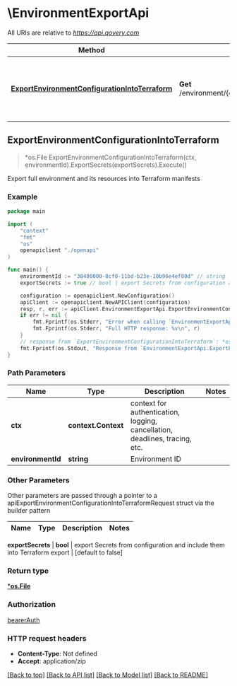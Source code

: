 # \EnvironmentExportApi

All URIs are relative to *https://api.qovery.com*

Method | HTTP request | Description
------------- | ------------- | -------------
[**ExportEnvironmentConfigurationIntoTerraform**](EnvironmentExportApi.md#ExportEnvironmentConfigurationIntoTerraform) | **Get** /environment/{environmentId}/terraformExport | Export full environment and its resources into Terraform manifests



## ExportEnvironmentConfigurationIntoTerraform

> *os.File ExportEnvironmentConfigurationIntoTerraform(ctx, environmentId).ExportSecrets(exportSecrets).Execute()

Export full environment and its resources into Terraform manifests

### Example

```go
package main

import (
    "context"
    "fmt"
    "os"
    openapiclient "./openapi"
)

func main() {
    environmentId := "38400000-8cf0-11bd-b23e-10b96e4ef00d" // string | Environment ID
    exportSecrets := true // bool | export Secrets from configuration and include them into Terraform export (optional) (default to false)

    configuration := openapiclient.NewConfiguration()
    apiClient := openapiclient.NewAPIClient(configuration)
    resp, r, err := apiClient.EnvironmentExportApi.ExportEnvironmentConfigurationIntoTerraform(context.Background(), environmentId).ExportSecrets(exportSecrets).Execute()
    if err != nil {
        fmt.Fprintf(os.Stderr, "Error when calling `EnvironmentExportApi.ExportEnvironmentConfigurationIntoTerraform``: %v\n", err)
        fmt.Fprintf(os.Stderr, "Full HTTP response: %v\n", r)
    }
    // response from `ExportEnvironmentConfigurationIntoTerraform`: *os.File
    fmt.Fprintf(os.Stdout, "Response from `EnvironmentExportApi.ExportEnvironmentConfigurationIntoTerraform`: %v\n", resp)
}
```

### Path Parameters


Name | Type | Description  | Notes
------------- | ------------- | ------------- | -------------
**ctx** | **context.Context** | context for authentication, logging, cancellation, deadlines, tracing, etc.
**environmentId** | **string** | Environment ID | 

### Other Parameters

Other parameters are passed through a pointer to a apiExportEnvironmentConfigurationIntoTerraformRequest struct via the builder pattern


Name | Type | Description  | Notes
------------- | ------------- | ------------- | -------------

 **exportSecrets** | **bool** | export Secrets from configuration and include them into Terraform export | [default to false]

### Return type

[***os.File**](*os.File.md)

### Authorization

[bearerAuth](../README.md#bearerAuth)

### HTTP request headers

- **Content-Type**: Not defined
- **Accept**: application/zip

[[Back to top]](#) [[Back to API list]](../README.md#documentation-for-api-endpoints)
[[Back to Model list]](../README.md#documentation-for-models)
[[Back to README]](../README.md)

